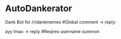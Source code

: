 # AutoDankerator
Dank Bot for /r/dankmemes
#Global
comment -> reply:

ayy lmao -> reply
#Reqires username summon